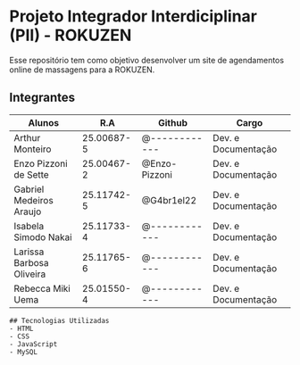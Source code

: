 # Projeto Integrador Interdiciplinar (PII) - ROKUZEN

Esse repositório tem como objetivo desenvolver um site de agendamentos online de massagens
para a ROKUZEN.

## Integrantes
|Alunos                               | R.A          | Github              |Cargo                              |
|-------------------------------------|--------------|---------------------|-----------------------------------|
| Arthur Monteiro                     | 25.00687-5   | @------------       | Dev. e Documentação               |
| Enzo Pizzoni de Sette               | 25.00467-2   | @Enzo-Pizzoni       | Dev. e Documentação               |
| Gabriel Medeiros Araujo             | 25.11742-5   | @G4br1el22          | Dev. e Documentação               |
| Isabela Simodo Nakai                | 25.11733-4   | @------------       | Dev. e Documentação               |
| Larissa Barbosa Oliveira            | 25.11765-6   | @------------       | Dev. e Documentação               |
| Rebecca Miki Uema                   | 25.01550-4   | @------------       | Dev. e Documentação               |

```
## Tecnologias Utilizadas
- HTML
- CSS
- JavaScript
- MySQL
